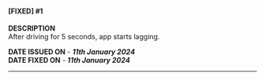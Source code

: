 #### [FIXED] #1  
**DESCRIPTION**  
After driving for 5 seconds, app starts lagging.

**DATE ISSUED ON** - ***11th January 2024***  
**DATE FIXED ON** - ***11th January 2024***  

---
